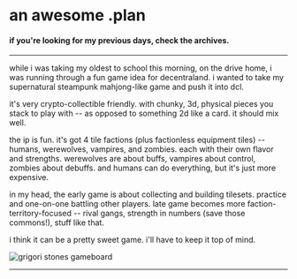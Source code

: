 # an awesome .plan

#### if you're looking for my previous days, check the archives.

---

while i was taking my oldest to school this morning, on the drive home, i was running through a fun game idea for decentraland.  i wanted to take my supernatural steampunk mahjong-like game and push it into dcl.

it's very crypto-collectible friendly.  with chunky, 3d, physical pieces you stack to play with -- as opposed to something 2d like a card.  it should mix well.

the ip is fun.  it's got 4 tile factions (plus factionless equipment tiles) -- humans, werewolves, vampires, and zombies.  each with their own flavor and strengths.  werewolves are about buffs, vampires about control, zombies about debuffs.  and humans can do everything, but it's just more expensive.

in my head, the early game is about collecting and building tilesets.  practice and one-on-one battling other players.  late game becomes more faction-territory-focused -- rival gangs, strength in numbers (save those commons!), stuff like that.

i think it can be a pretty sweet game.  i'll have to keep it top of mind.

![grigori stones gameboard](https://m3mnoch.com/static/images/grigori-stones/presskit/sss_gameboard_detail.png)

---


